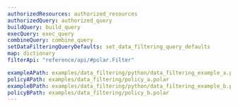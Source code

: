 ```yaml
---
authorizedResources: authorized_resources
authorizedQuery: authorized_query
buildQuery: build_query
execQuery: exec_query
combineQuery: combine_query
setDataFilteringQueryDefaults: set_data_filtering_query_defaults
map: dictionary
filterApi: "reference/api/#polar.Filter"

exampleAPath: examples/data_filtering/python/data_filtering_example_a.py
policyAPath: examples/data_filtering/policy_a.polar
exampleBPath: examples/data_filtering/python/data_filtering_example_b.py
policyBPath: examples/data_filtering/policy_b.polar
---
```

